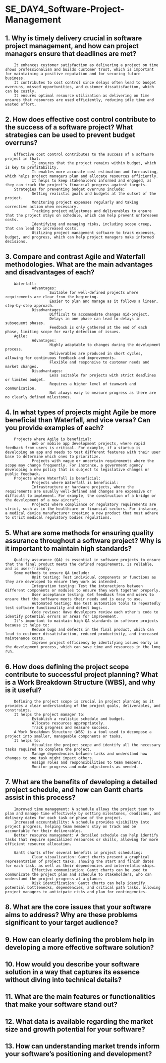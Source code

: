 
# SE_DAY4_Software-Project-Management
## 1. Why is timely delivery crucial in software project management, and how can project managers ensure that deadlines are met?
        It enhances customer satisfaction as delivering a project on time shows professionalism and builds customer trust, which is important for maintaining a positive reputation and for securing future business.
        It contributes to cost control since delays often lead to budget overruns, missed opportunities, and customer dissatisfaction, which can be costly. 
        It ensures optimal resource utilization as delivering on time ensures that resources are used efficiently, reducing idle time and wasted effort.

## 2. How does effective cost control contribute to the success of a software project? What strategies can be used to prevent budget overruns? 
        Effective cost control contributes to the success of a software project in that:
                It ensures that the project remains within budget, which is key to profitability.
                It enables more accurate cost estimation and forecasting, which helps project managers plan and allocate resources efficiently.
                It helps to keep stakeholders informed and engaged, as they can track the project's financial progress against targets.
        Strategies for preventing budget overruns include:
                Setting realistic goals and budgets at the outset of the project. 
                Monitoring project expenses regularly and taking corrective action when necessary.
                Tracking project milestones and deliverables to ensure that the project stays on schedule, which can help prevent unforeseen costs.
                Identifying and managing risks, including scope creep, that can lead to increased costs.
                Utilizing project management software to track expenses, budget, and progress, which can help project managers make informed decisions.

## 3. Compare and contrast Agile and Waterfall methodologies. What are the main advantages and disadvantages of each?
        Waterfall:
                Advantages:
                        Suitable for well-defined projects where requirements are clear from the beginning.
                        Easier to plan and manage as it follows a linear, step-by-step approach.
                Disadvantages:
                        Difficult to accommodate changes mid-project.
                        Delays in one phase can lead to delays in subsequent phases.
                        Feedback is only gathered at the end of each phase, limiting scope for early detection of issues.
        Agile:
                Advantages:
                        Highly adaptable to changes during the development process.
                        Deliverables are produced in short cycles, allowing for continuous feedback and improvements.
                        Flexible and responsive to customer needs and market changes.
                Disadvantages:
                        Less suitable for projects with strict deadlines or limited budget.
                        Requires a higher level of teamwork and communication.
                        Not always easy to measure progress as there are no clearly defined milestones.

## 4. In what types of projects might Agile be more beneficial than Waterfall, and vice versa? Can you provide examples of each?
        Projects where Agile is beneficial:
                Web or mobile app development projects, where rapid feedback from users is critical. For example, if a startup is developing an app and needs to test different features with their user base to determine which ones to prioritize.
                Projects with vague or uncertain requirements where the scope may change frequently. For instance, a government agency developing a new policy that is subject to legislative changes or public feedback.
        Projects where Waterfall is beneficial:
                Projects where Waterfall is beneficial:
                Infrastructure or hardware projects, where the requirements are usually well-defined and changes are expensive or difficult to implement. For example, the construction of a bridge or the development of a new aircraft.
                Projects where compliance or regulatory requirements are strict, such as in the healthcare or financial sectors. For instance, a medical device manufacturer creating a new product that must adhere to strict medical regulatory bodies regulations.

## 5. What are some methods for ensuring quality assurance throughout a software project? Why is it important to maintain high standards?
        Quality assurance (QA) is essential in software projects to ensure that the final product meets the defined requirements, is reliable, and is user-friendly. 
        Some methods to ensure QA include:
                Unit testing: Test individual components or functions as they are developed to ensure they work as intended.
                Integration testing: Test the interactions between different components or modules to ensure they work together properly.
                User acceptance testing: Get feedback from end users to ensure that the software meets their needs and is easy to use. 
                Automated testing: Use test automation tools to repeatedly test software functionality and detect bugs.
                Code reviews: Have developers review each other's code to identify potential errors or areas for improvement.
        It's important to maintain high QA standards in software projects because it helps to:
                Reduce bugs and defects in the final product, which can lead to customer dissatisfaction, reduced productivity, and increased maintenance costs.
                Improve project efficiency by identifying issues early in the development process, which can save time and resources in the long run. 

## 6. How does defining the project scope contribute to successful project planning? What is a Work Breakdown Structure (WBS), and why is it useful?
        Defining the project scope is crucial in project planning as it provides a clear understanding of the project goals, deliverables, and constraints. 
        It helps the project manager to:
                Establish a realistic schedule and budget.
                Allocate resources appropriately.
                Track progress and measure success.
        A Work Breakdown Structure (WBS) is a tool used to decompose a project into smaller, manageable components or tasks. 
        It helps to:
                Visualize the project scope and identify all the necessary tasks required to complete the project. 
                Manage dependencies between tasks and understand how changes to one task might impact others.
                Assign roles and responsibilities to team members.
                Monitor progress and make adjustments as needed.

## 7. What are the benefits of developing a detailed project schedule, and how can Gantt charts assist in this process?
        Improved time management: A schedule allows the project team to plan and manage time effectively by setting milestones, deadlines, and delivery dates for each task or phase of the project.
        Increased accountability: A schedule provides visibility into project progress, helping team members stay on track and be accountable for their deliverables.
        Better resource management: A detailed schedule can help identify tasks that require specialized resources or skills, allowing for more efficient resource allocation. 
        
        Gantt charts offer several benefits in project scheduling:
                Clear visualization: Gantt charts present a graphical representation of project tasks, showing the start and finish dates for each task, as well as their dependencies and interrelationships.
                Effective communication: Gantt charts can be used to communicate the project plan and schedule to stakeholders, who can understand the project progress at a glance.
                Risk identification: Gantt charts can help identify potential bottlenecks, dependencies, and critical path tasks, allowing project managers to anticipate risks and plan for contingencies.

## 8. What are the core issues that your software aims to address? Why are these problems significant to your target audience?


## 9. How can clearly defining the problem help in developing a more effective software solution?


## 10. How would you describe your software solution in a way that captures its essence without diving into technical details?


## 11. What are the main features or functionalities that make your software stand out?


## 12. What data is available regarding the market size and growth potential for your software?
## 13. How can understanding market trends inform your software’s positioning and development?
